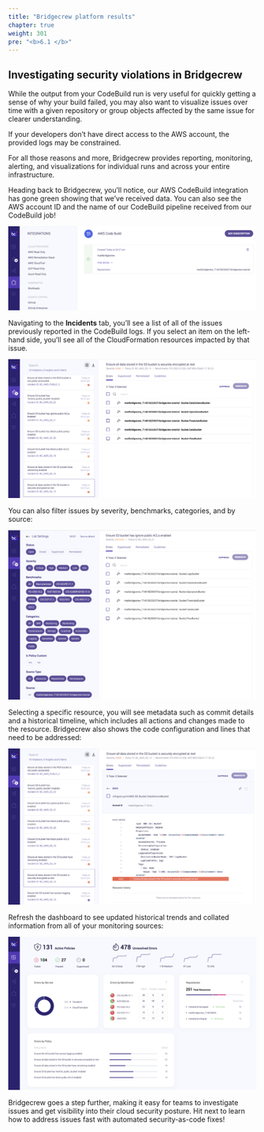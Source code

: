 ```yaml
---
title: "Bridgecrew platform results"
chapter: true
weight: 301
pre: "<b>6.1 </b>"
---
```


## Investigating security violations in Bridgecrew

While the output from your CodeBuild run is very useful for quickly getting a sense of why your build failed, you may also want to visualize issues over time with a given repository or group objects affected by the same issue for clearer understanding.

If your developers don’t have direct access to the AWS account, the provided logs may be constrained.

For all those reasons and more, Bridgecrew provides reporting, monitoring, alerting, and visualizations for individual runs and across your entire infrastructure.


Heading back to Bridgecrew, you’ll notice, our AWS CodeBuild integration has gone green showing that we’ve received data. You can also see the AWS account ID and the name of our CodeBuild pipeline received from our CodeBuild job!

![AWS Sucessfull Bridgecrew Integration](./images/runpipeline-dashboard-1.png "AWS Sucessfull Bridgecrew Integration")

Navigating to the **Incidents** tab, you’ll see a list of all of the issues previously reported in the CodeBuild logs. If you select an item on the left-hand side, you’ll see all of the CloudFormation resources impacted by that issue. 


![AWS Codebuild errors in Bridgecrew Dashboard](./images/runpipeline-dashboard-3.png "AWS Codebuild errors in Bridgecrew Dashboard")


You can also filter issues by severity, benchmarks, categories, and by source: 

![AWS Codebuild errors in Bridgecrew Dashboard](./images/runpipeline-dashboard-2.png "AWS Codebuild errors in Bridgecrew Dashboard")

Selecting a specific resource, you will see metadata such as commit details and a historical timeline, which includes all actions and changes made to the resource. Bridgecrew also shows the code configuration and lines that need to be addressed:

![AWS Codebuild errors in Bridgecrew Dashboard](./images/runpipeline-dashboard-4.png "AWS Codebuild errors in Bridgecrew Dashboard")

Refresh the dashboard to see updated historical trends and collated information from all of your monitoring sources:

![AWS Codebuild errors in Bridgecrew Dashboard](./images/runpipeline-dashboard-dash-1.png "AWS Codebuild errors in Bridgecrew Dashboard")

Bridgecrew goes a step further, making it easy for teams to investigate issues and get visibility into their cloud security posture. Hit next to learn how to address issues fast with automated security-as-code fixes!